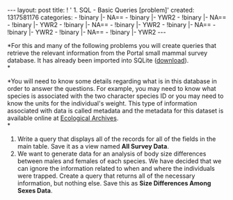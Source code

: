 --- layout: post title: ! ' 1. SQL - Basic Queries [problem]' created:
1317581176 categories: - !binary |- NA== - !binary |- YWR2 - !binary |-
NA== - !binary |- YWR2 - !binary |- NA== - !binary |- YWR2 - !binary |-
NA== - !binary |- YWR2 - !binary |- NA== - !binary |- YWR2 ---

*For this and many of the following problems you will create queries
that retrieve the relevant information from the Portal small mammal
survey database. It has already been imported into SQLite
([download](http://www.programmingforbiologists.org/sites/programmingforbiologists.org/files/portal_mammals.sqlite)).\
*

*You will need to know some details regarding what is in this database
in order to answer the questions. For example, you may need to know what
species is associated with the two character species ID or you may need
to know the units for the individual's weight. This type of information
associated with data is called metadata and the metadata for this
dataset is available online at [Ecological
Archives](http://esapubs.org/archive/ecol/E090/118/metadata.htm).\
*

1.  Write a query that displays all of the records for all of the fields
    in the main table. Save it as a view named **All Survey Data**.
2.  We want to generate data for an analysis of body size differences
    between males and females of each species. We have decided that we
    can ignore the information related to when and where the individuals
    were trapped. Create a query that returns all of the necessary
    information, but nothing else. Save this as **Size Differences Among
    Sexes Data**.

